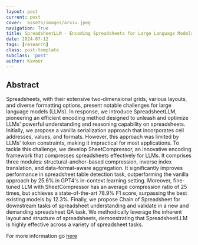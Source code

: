 ```yaml
---
layout: post
current: post
cover:  assets/images/arxiv.jpeg
navigation: True
title: SpreadsheetLLM - Encoding Spreadsheets for Large Language Models
date: 2024-07-12
tags: [research]
class: post-template
subclass: 'post'
author: Kavour
---
```


<h2> Abstract </h2>

<p>Spreadsheets, with their extensive two-dimensional grids, various layouts, and diverse formatting options, present notable challenges for large language models (LLMs). In response, we introduce SpreadsheetLLM, pioneering an efficient encoding method designed to unleash and optimize LLMs' powerful understanding and reasoning capability on spreadsheets. Initially, we propose a vanilla serialization approach that incorporates cell addresses, values, and formats. However, this approach was limited by LLMs' token constraints, making it impractical for most applications. To tackle this challenge, we develop SheetCompressor, an innovative encoding framework that compresses spreadsheets effectively for LLMs. It comprises three modules: structural-anchor-based compression, inverse index translation, and data-format-aware aggregation. It significantly improves performance in spreadsheet table detection task, outperforming the vanilla approach by 25.6% in GPT4's in-context learning setting. Moreover, fine-tuned LLM with SheetCompressor has an average compression ratio of 25 times, but achieves a state-of-the-art 78.9% F1 score, surpassing the best existing models by 12.3%. Finally, we propose Chain of Spreadsheet for downstream tasks of spreadsheet understanding and validate in a new and demanding spreadsheet QA task. We methodically leverage the inherent layout and structure of spreadsheets, demonstrating that SpreadsheetLLM is highly effective across a variety of spreadsheet tasks.</p>

<p>For more information go <a href='https://arxiv.org/abs/2407.09025'>here</a></p>